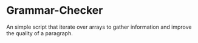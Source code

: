 # Grammar-Checker
An simple script that iterate over arrays to gather information and improve the quality of a paragraph.
